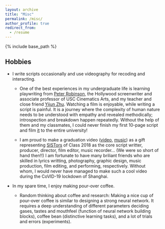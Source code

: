 ```yaml
---
layout: archive
title: "Misc"
permalink: /misc/
author_profile: true
redirect_from:
  - /resume
---
```


{% include base_path %}

Hobbies
-----
* I write scripts occasionally and use videography for recoding and interacting. 
  * One of the best experiences in my undergraduate life is learning playwriting from [Peter Robinson](https://cinema.usc.edu/faculty/profile.cfm?id=37990&first=&last=&title=&did=19&startrow=31), the Hollywood screenwriter and associate professor of USC Cinematics Arts, and my teacher and close friend [Yijun Zhu](https://sca.shanghaitech.edu.cn/sca_en/2019/0829/c7939a57104/page.htm). Watching a film is enjoyable, while writing a script is painful. It is a journey where the complexity of human nature needs to be understood with empathy and revealed methodically; introspection and breakdown happen repeatedly. Without the help of them and my classmates, I could never finish my first 10-page script and film [it](https://mp.weixin.qq.com/s/-4IQhBYNrZBAyvwGHLkQaw) to the entire university!

  * I am proud to make a graduation video ([video](https://www.bilibili.com/video/BV1CS4y1H7vv/?share_source=copy_web&vd_source=d8c36cb3685bcc240aff19de7171f03e), [music](https://y.music.163.com/m/song?app_version=8.7.85&id=1961852698&uct=jO+IrX7F/0YQWnsNDUfjOQ%3D%3D&dlt=0846)) as a gift representing [SISTors](https://sist.shanghaitech.edu.cn/main.psp) of Class 2018 as the core script writter, producer, director, film editor, music recorder... (We were so short of hand then!!) I am fortunate to have many briliant friends who are skilled in lyrics writting, photography, graphic design, music production, film editing, and performing, respectively. Without whom, I would never have managed to make such a cool video during the CoVID-19 lockdown of Shanghai. 


* In my spare time, I enjoy making pour-over coffee. 
  * Random thinking about coffee and research: Making a nice cup of pour-over coffee is similar to designing a strong neural network. It requires a deep understanding of different parameters deciding gases, tastes and mouthfeel (function of neural network building blocks), coffee bean (distinctive learning tasks), and a lot of trials and errors (experiments). 
